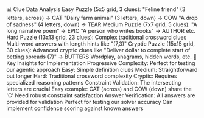 📊 Clue Data Analysis
Easy Puzzle (5x5 grid, 3 clues):
"Feline friend" (3 letters, across) → CAT
"Dairy farm animal" (3 letters, down) → COW
"A drop of sadness" (4 letters, down) → TEAR
Medium Puzzle (7x7 grid, 5 clues):
"A long narrative poem" → EPIC
"A person who writes books" → AUTHOR
etc.
Hard Puzzle (13x13 grid, 23 clues):
Complex traditional crossword clues
Multi-word answers with length hints like "(7,3)"
Cryptic Puzzle (15x15 grid, 30 clues):
Advanced cryptic clues like "Deliver dollar to complete start of betting spreads (7)" → BUTTERS
Wordplay, anagrams, hidden words, etc.
🎯 Key Insights for Implementation
Progressive Complexity: Perfect for testing our agentic approach
Easy: Simple definition clues
Medium: Straightforward but longer
Hard: Traditional crossword complexity
Cryptic: Requires specialized reasoning patterns
Constraint Validation: The intersecting letters are crucial
Easy example: CAT (across) and COW (down) share the 'C'
Need robust constraint satisfaction
Answer Verification: All answers are provided for validation
Perfect for testing our solver accuracy
Can implement confidence scoring against known answers